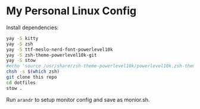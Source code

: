 # My Personal Linux Config

Install dependencies:

```bash
yay -S kitty
yay -S zsh
yay -S ttf-meslo-nerd-font-powerlevel10k
yay -S zsh-theme-powerlevel10k-git
yay -S stow
#echo 'source /usr/share/zsh-theme-powerlevel10k/powerlevel10k.zsh-theme' >>~/.zshrc
chsh -s $(which zsh)
git clone this repo
cd dotfiles
stow .
```

Run `arandr` to setup monitor config and save as monior.sh.

